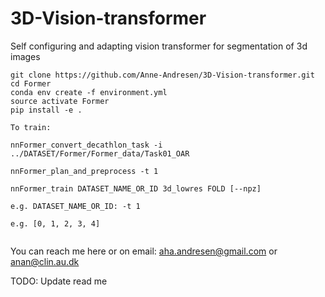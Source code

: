 # 3D-Vision-transformer
Self configuring and adapting vision transformer for segmentation of 3d images


```
git clone https://github.com/Anne-Andresen/3D-Vision-transformer.git
cd Former
conda env create -f environment.yml
source activate Former
pip install -e .

To train:

nnFormer_convert_decathlon_task -i ../DATASET/Former/Former_data/Task01_OAR

nnFormer_plan_and_preprocess -t 1

nnFormer_train DATASET_NAME_OR_ID 3d_lowres FOLD [--npz]

e.g. DATASET_NAME_OR_ID: -t 1

e.g. [0, 1, 2, 3, 4]


```
You can reach me here or on email: aha.andresen@gmail.com or anan@clin.au.dk

TODO:
Update read me
